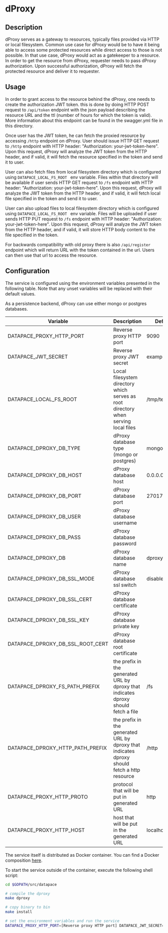 # dProxy

## Description

dProxy serves as a gateway to resources, typically files provided via HTTP or local filesystem.
Common use case for dProxy would be to have it being able to access some protected resources while direct access to those is not possible.
In that use case, dProxy would act as a gatekeeper to a resource.
In order to get the resource from dProxy, requester needs to pass dProxy authorization.
Upon successful authorization, dProxy will fetch the protected resource and deliver it to requester.

## Usage
In order to grant access to the resource behind the dProxy, one needs to create the authorization JWT token.
this is done by doing HTTP POST request to  `/api/token` endpoint with the json payload describing the resource URL and the ttl (number of hours for which the token is valid).
More information about this endpoint can be found in the swagger.yml file in this directory. 

Once user has the JWT token, he can fetch the proxied resource by accessing `/http` endpoint on dProxy.
User should issue HTTP GET request to `/http` endpoint with HTTP header: "Authorization: your-jwt-token-here".
Upon this request, dProxy will analyze the JWT token from the HTTP header, and if valid, it will fetch the resource specified in the token and send it to user.

User can also fetch files from local filesystem directory which is configured using `DATAPACE_LOCAL_FS_ROOT ` env variable.
Files within that directory will be available if user sends HTTP GET request to `/fs` endpoint with HTTP header: "Authorization: your-jwt-token-here".
Upon this request, dProxy will analyze the JWT token from the HTTP header, and if valid, it will fetch local file specified in the token and send it to user.

User can also upload files to local filesystem directory which is configured using `DATAPACE_LOCAL_FS_ROOT ` env variable.
Files will be uploaded if user sends HTTP PUT request to `/fs` endpoint with HTTP header: "Authorization: your-jwt-token-here".
Upon this request, dProxy will analyze the JWT token from the HTTP header, and if valid, it will store HTTP body content to the file specified in the token.

For backwards compatibility with old proxy there is also `/api/register` endpoint which will return URL with the token contained in the url. Users can then use that url to access the resource.

## Configuration


The service is configured using the environment variables presented in the
following table. Note that any unset variables will be replaced with their
default values.

As a persistence backend, dProxy can use either mongo or postgres databases.

| Variable                             | Description                                                                                    | Default                |
|--------------------------------------|------------------------------------------------------------------------------------------------|------------------------|
| DATAPACE_PROXY_HTTP_PORT             | Reverse proxy HTTP port                                                                        | 9090                   |
| DATAPACE_JWT_SECRET                  | Reverse proxy JWT secret                                                                       | examplesecret          |
| DATAPACE_LOCAL_FS_ROOT               | Local filesystem directory which serves as root directory when serving local files             | /tmp/test              |
| DATAPACE_DPROXY_DB_TYPE              | dProxy database type (mongo or postgres)                                                       | mongo                  |
| DATAPACE_DPROXY_DB_HOST              | dProxy database host                                                                           | 0.0.0.0                |
| DATAPACE_DPROXY_DB_PORT              | dProxy database port                                                                           | 27017                  |
| DATAPACE_DPROXY_DB_USER              | dProxy database username                                                                       |                        |
| DATAPACE_DPROXY_DB_PASS              | dProxy database password                                                                       |                        |
| DATAPACE_DPROXY_DB                   | dProxy database name                                                                           | dproxy                 |
| DATAPACE_DPROXY_DB_SSL_MODE          | dProxy database ssl switch                                                                     | disable                |
| DATAPACE_DPROXY_DB_SSL_CERT          | dProxy database certificate                                                                    |                        |
| DATAPACE_DPROXY_DB_SSL_KEY           | dProxy database private key                                                                    |                        |
| DATAPACE_DPROXY_DB_SSL_ROOT_CERT     | dProxy database root certificate                                                               |                        |
| DATAPACE_DPROXY_FS_PATH_PREFIX       | the prefix in the generated URL by dproxy that indicates dproxy should fetch a file            | /fs                    |
| DATAPACE_DPROXY_HTTP_PATH_PREFIX     | the prefix in the generated URL by dproxy that indicates dproxy should fetch a http resource   | /http                  |
| DATAPACE_PROXY_HTTP_PROTO            | protocol that will be put in generated URL                                                     | http                   |
| DATAPACE_PROXY_HTTP_HOST             | host that will be put in the generated URL                                                     | localhost              |



The service itself is distributed as Docker container. You can find a Docker composition
[here](../docker/docker-compose.yml).

To start the service outside of the container, execute the following shell script:

```bash
cd $GOPATH/src/datapace

# compile the dproxy
make dproxy

# copy binary to bin
make install

# set the environment variables and run the service
DATAPACE_PROXY_HTTP_PORT=[Reverse proxy HTTP port] DATAPACE_JWT_SECRET=[Reverse proxy JWT secret] DATAPACE_LOCAL_FS_ROOT=[Path to local files directory] $GOBIN/datapace-dproxy
```
